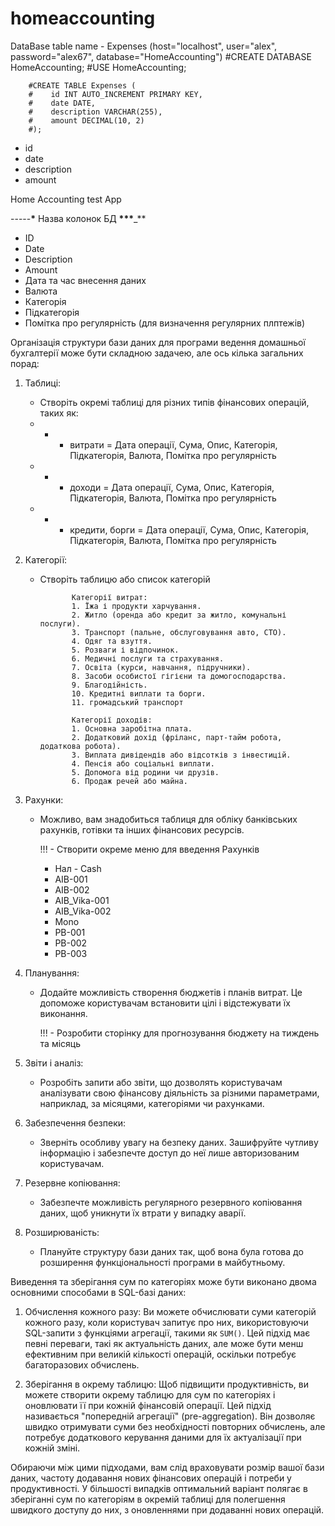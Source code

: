 # homeaccounting

DataBase table name - Expenses
(host="localhost", user="alex", password="alex67", database="HomeAccounting")
#CREATE DATABASE HomeAccounting;
#USE HomeAccounting;

        #CREATE TABLE Expenses (
        #    id INT AUTO_INCREMENT PRIMARY KEY,
        #    date DATE,
        #    description VARCHAR(255),
        #    amount DECIMAL(10, 2)
        #);

- id
- date
- description
- amount

Home Accounting test App

-----**\*** Назва колонок БД **\*\*\***\_\*\*

- ID
- Date
- Description
- Amount
- Дата та час внесення даних
- Валюта
- Категорія
- Підкатегорія
- Помітка про регулярність (для визначення регулярних плптежів)

Організація структури бази даних для програми ведення домашньої бухгалтерії може бути складною задачею, але ось кілька загальних порад:

1.  Таблиці:
    - Створіть окремі таблиці для різних типів фінансових операцій, таких як:
    - - - витрати = Дата операції, Сума, Опис, Категорія, Підкатегорія, Валюта, Помітка про регулярність
    - - - доходи = Дата операції, Сума, Опис, Категорія, Підкатегорія, Валюта, Помітка про регулярність
    - - - кредити, борги = Дата операції, Сума, Опис, Категорія, Підкатегорія, Валюта, Помітка про регулярність
2.  Категорії:

    - Створіть таблицю або список категорій

                 Категорії витрат:
                 1. Їжа і продукти харчування.
                 2. Житло (оренда або кредит за житло, комунальні послуги).
                 3. Транспорт (пальне, обслуговування авто, СТО).
                 4. Одяг та взуття.
                 5. Розваги і відпочинок.
                 6. Медичні послуги та страхування.
                 7. Освіта (курси, навчання, підручники).
                 8. Засоби особистої гігієни та домогосподарства.
                 9. Благодійність.
                 10. Кредитні виплати та борги.
                 11. громадський транспорт

                 Категорії доходів:
                 1. Основна заробітна плата.
                 2. Додатковий дохід (фріланс, парт-тайм робота, додаткова робота).
                 3. Виплата дивідендів або відсотків з інвестицій.
                 4. Пенсія або соціальні виплати.
                 5. Допомога від родини чи друзів.
                 6. Продаж речей або майна.

3.  Рахунки:

    - Можливо, вам знадобиться таблиця для обліку банківських рахунків, готівки та інших фінансових ресурсів.

      !!! - Створити окреме меню для введення Рахунків

      - Нал - Cash
      - AIB-001
      - AIB-002
      - AIB_Vika-001
      - AIB_Vika-002
      - Mono
      - PB-001
      - PB-002
      - PB-003

4.  Планування:

    - Додайте можливість створення бюджетів і планів витрат. Це допоможе користувачам встановити цілі і відстежувати їх виконання.

      !!! - Розробити сторінку для прогнозування бюджету на тиждень та місяць

5.  Звіти і аналіз:

    - Розробіть запити або звіти, що дозволять користувачам аналізувати свою фінансову діяльність за різними параметрами, наприклад, за місяцями, категоріями чи рахунками.

6.  Забезпечення безпеки:

    - Зверніть особливу увагу на безпеку даних. Зашифруйте чутливу інформацію і забезпечте доступ до неї лише авторизованим користувачам.

7.  Резервне копіювання:

    - Забезпечте можливість регулярного резервного копіювання даних, щоб уникнути їх втрати у випадку аварії.

8.  Розширюваність:
    - Плануйте структуру бази даних так, щоб вона була готова до розширення функціональності програми в майбутньому.

Виведення та зберігання сум по категоріях може бути виконано двома основними способами в SQL-базі даних:

1. Обчислення кожного разу: Ви можете обчислювати суми категорій кожного разу, коли користувач запитує про них, використовуючи SQL-запити з функціями агрегації, такими як `SUM()`. Цей підхід має певні переваги, такі як актуальність даних, але може бути менш ефективним при великій кількості операцій, оскільки потребує багаторазових обчислень.

2. Зберігання в окрему таблицю: Щоб підвищити продуктивність, ви можете створити окрему таблицю для сум по категоріях і оновлювати її при кожній фінансовій операції. Цей підхід називається "попередній агрегації" (pre-aggregation). Він дозволяє швидко отримувати суми без необхідності повторних обчислень, але потребує додаткового керування даними для їх актуалізації при кожній зміні.

Обираючи між цими підходами, вам слід враховувати розмір вашої бази даних, частоту додавання нових фінансових операцій і потреби у продуктивності. У більшості випадків оптимальний варіант полягає в зберіганні сум по категоріям в окремій таблиці для полегшення швидкого доступу до них, з оновленнями при додаванні нових операцій.
